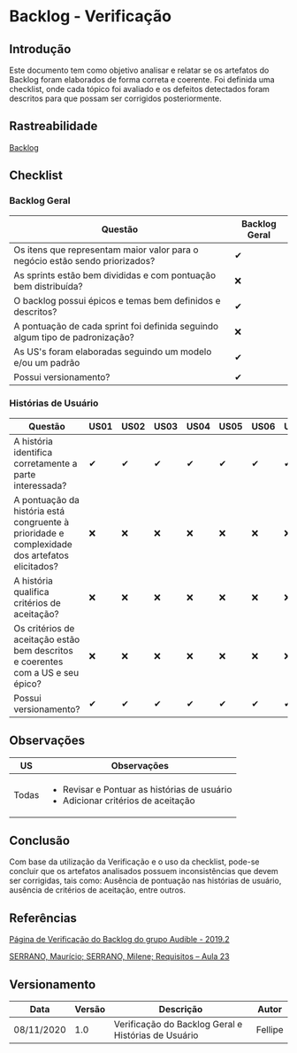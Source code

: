 # Backlog - Verificação

## Introdução

Este documento tem como objetivo analisar e relatar se os artefatos do Backlog foram elaborados de forma correta e coerente. Foi definida uma checklist, onde cada tópico foi avaliado e os defeitos detectados foram descritos para que possam ser corrigidos posteriormente.

## Rastreabilidade

[Backlog](../../Modeling/productBacklog.md)

## Checklist

### Backlog Geral

Questão | Backlog Geral
------- | -------------
Os itens que representam maior valor para o negócio estão sendo priorizados? | ✔
As sprints estão bem divididas e com pontuação bem distribuída? | ❌
O backlog possui épicos e temas bem definidos e descritos? | ✔
A pontuação de cada sprint foi definida seguindo algum tipo de padronização? | ❌
As US's foram elaboradas seguindo um modelo e/ou um padrão | ✔
Possui versionamento? | ✔

### Histórias de Usuário

Questão | US01 | US02 | US03 | US04 | US05 | US06 | US07 | US08 | US09 | US10 | US11 | US12 | US13 | US14
------- | ---- | ---- | ---- | ---- | ---- | ---- | ---- | ---- | ---- | ---- | ---- | ---- | ---- | ----
A história identifica corretamente a parte interessada? | ✔ | ✔ | ✔ | ✔ | ✔ | ✔ | ✔ | ✔ | ✔ | ✔ | ✔ | ✔ | ✔ | ✔
A pontuação da história está congruente à prioridade e complexidade dos artefatos elicitados? | ❌ | ❌ | ❌ | ❌ | ❌ | ❌ | ❌ | ❌ | ❌ | ❌ | ❌ | ❌ | ❌ | ❌
A história qualifica critérios de aceitação? | ❌ | ❌ | ❌ | ❌ | ❌ | ❌ | ❌ | ❌ | ❌ | ❌ | ❌ | ❌ | ❌ | ❌
Os critérios de aceitação estão bem descritos e coerentes com a US e seu épico? | ❌ | ❌ | ❌ | ❌ | ❌ | ❌ | ❌ | ❌ | ❌ | ❌ | ❌ | ❌ | ❌ | ❌
Possui versionamento? | ✔ | ✔ | ✔ | ✔ | ✔ | ✔ | ✔ | ✔ | ✔ | ✔ | ✔ | ✔ | ✔ | ✔

## Observações

US      | Observações
------- | -----------
Todas | <ul><li>Revisar e Pontuar as histórias de usuário</li><li>Adicionar critérios de aceitação</li></ul>

## Conclusão

Com base da utilização da Verificação e o uso da checklist, pode-se concluir que os artefatos analisados possuem inconsistências que devem ser corrigidas, tais como: Ausência de pontuação nas histórias de usuário, ausência de critérios de aceitação, entre outros.

## Referências

[Página de Verificação do Backlog do grupo Audible - 2019.2](https://requisitos-de-software.github.io/2019.2-Audible/verificacao_agil/)

[SERRANO, Maurício; SERRANO, Milene; Requisitos – Aula 23](https://aprender3.unb.br/pluginfile.php/426773/mod_resource/content/2/Requisitos%20-%20Aula%20023.pdf)

## Versionamento
Data | Versão | Descrição | Autor 
---- | ------ | --------- | --------
08/11/2020 | 1.0 | Verificação do Backlog Geral e Histórias de Usuário | Fellipe